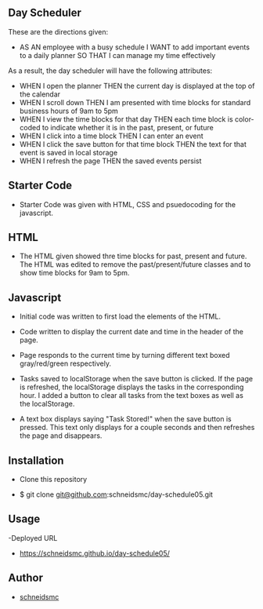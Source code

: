 ## Day Scheduler

These are the directions given:
- AS AN employee with a busy schedule I WANT to add important events to a daily planner SO THAT I can manage my time effectively

As a result, the day scheduler will have the following attributes:
- WHEN I open the planner THEN the current day is displayed at the top of the calendar
- WHEN I scroll down THEN I am presented with time blocks for standard business hours of 9am to 5pm
- WHEN I view the time blocks for that day THEN each time block is color-coded to indicate whether it is in the past, present, or future
- WHEN I click into a time block THEN I can enter an event
- WHEN I click the save button for that time block THEN the text for that event is saved in local storage
- WHEN I refresh the page THEN the saved events persist

## Starter Code

- Starter Code was given with HTML, CSS and psuedocoding for the javascript.

## HTML

- The HTML given showed thre time blocks for past, present and future. The HTML was edited to remove the past/present/future classes and to show time blocks for 9am to 5pm. 

## Javascript

- Initial code was written to first load the elements of the HTML. 

- Code written to display the current date and time in the header of the page. 

- Page responds to the current time by turning different text boxed gray/red/green respectively. 

- Tasks saved to localStorage when the save button is clicked. If the page is refreshed, the localStorage displays the tasks in the corresponding hour. I added a button to clear all tasks from the text boxes as well as the localStorage. 

- A text box displays saying "Task Stored!" when the save button is pressed. This text only displays for a couple seconds and then refreshes the page and disappears.

## Installation

- Clone this repository
* $ git clone git@github.com:schneidsmc/day-schedule05.git

## Usage

-Deployed URL

* https://schneidsmc.github.io/day-schedule05/

## Author

* [schneidsmc](https://github.com/schneidsmc)
